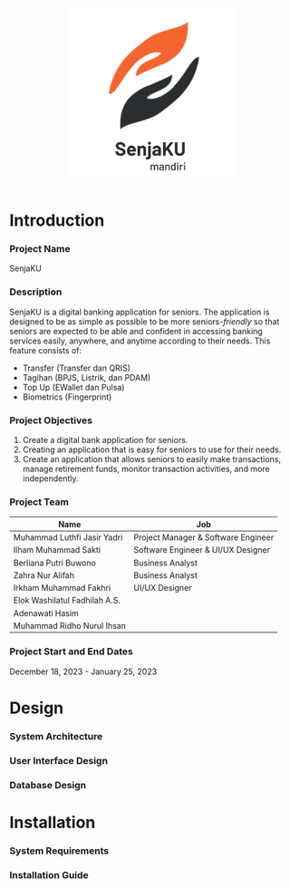 <div style="text-align: center;">
  <img width="300" src="./images/logo_senjaKU.png" alt="SenjaKU Logo" />
</div>
<br>

# Introduction
### Project Name
SenjaKU

### Description
SenjaKU is a digital banking application for seniors. The application is designed to be as simple as possible to be more seniors-*friendly* so that seniors are expected to be able and confident in accessing banking services easily, anywhere, and anytime according to their needs. This feature consists of:
- Transfer (Transfer dan QRIS)
- Tagihan (BPJS, Listrik, dan PDAM)
- Top Up (EWallet dan Pulsa)
- Biometrics (Fingerprint)

### Project Objectives
1. Create a digital bank application for seniors.
2. Creating an application that is easy for seniors to use for their needs.
3. Create an application that allows seniors to easily make transactions, manage retirement funds, monitor transaction activities, and more independently.

### Project Team
| Name | Job | 
|---|---|
| Muhammad Luthfi Jasir Yadri | Project Manager & Software Engineer |
| Ilham Muhammad Sakti | Software Engineer & UI/UX Designer |
| Berliana Putri Buwono | Business Analyst |
| Zahra Nur Alifah | Business Analyst |
| Irkham Muhammad Fakhri | UI/UX Designer |
| Elok Washilatul Fadhilah A.S. |  |
| Adenawati Hasim |  |
| Muhammad Ridho Nurul Ihsan |  |

### Project Start and End Dates
December 18, 2023 - January 25, 2023

# Design
### System Architecture
### User Interface Design
### Database Design

# Installation
### System Requirements
### Installation Guide
